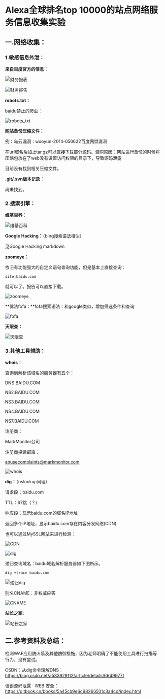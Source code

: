 # Alexa全球排名top 10000的站点网络服务信息收集实验

## 一.网络收集：

### 1.敏感信息外泄：

**来自百度官方的信息：**

![财务报表](image02/财务报表.PNG)

![财务报告](image02/财务报告.PNG)

**robots.txt：**

baidu禁止的爬虫：

![robots_txt](image02/robots_txt.PNG)

**网站备份压缩文件：**

例：乌云漏洞：wooyun-2014-050622百度网盟漏洞

在url域名后加上tar.gz可以直接下载部分源码。漏洞原因：网站进行备份的时候将压缩包放在了web没有设置访问权限的目录下，导致源码泄露

目前没有找到相关压缩文件。

**.git/.svn版本记录：**

尚未找到。

### 2.搜索引擎：

**维基百科：**

![维基百科](image02/维基百科.PNG)

**Google Hacking：**（bing搜索语法相似）

见Google Hacking markdown

**zoomeye：**

依旧有功能强大的自定义语句查询功能，但是基本上直接查询：

```
site:baidu.com
```

就可以了。报告可以直接下载。

![zoomeye](image02/zoomeye.PNG)

**佛法fofa：**fofa搜索语法：和google类似，增加筛选条件和查询

![fofa](image02/fofa.PNG)

**天眼查：**

![天眼查](image02/天眼查.PNG)

### 3.其他工具辅助：

**whois：**

查询到解析该域名的服务器有五个：

DNS.BAIDU.COM

NS2.BAIDU.COM

NS3.BAIDU.COM

NS4.BAIDU.COM

NS7.BAIDU.COM

注册商：

MarkMonitor公司

注册商投诉邮箱：

abusecomplaints@markmonitor.com

![whois](image02/whois.PNG)

**dig：**（nslookup同理）

请求段：baidu.com

TTL：67跳（？）

响应段：显示baidu.com的域名IP地址

返回多个IP地址，显示baidu.com存在内容分发网络(CDN)

也可以通过MySSL网站来进行检测：

![CDN](image02/CDN.PNG)

![dig](image02/dig.PNG)

递归查询域名：baidu域名解析服务器如下图所示。

```
dig +trace baidu.com
```

![递归dig](image02/递归dig.PNG)

别名CNAME：非权威应答

![CNAME](image02/CNAME.PNG)

**站长之家:**

![站长之家](image02/站长之家.PNG)



## 二.参考资料及总结：

检测WAF应用防火墙及其他防御措施，因为老师明确了不能使用工具进行扫描等行为，没有尝试。

CSDN：从dig命令理解DNS：https://blog.csdn.net/a583929112/article/details/66499771

谈谈源码泄露 · WEB 安全：https://gitbook.cn/books/5a45cb9e6c98266501c3a4cd/index.html










